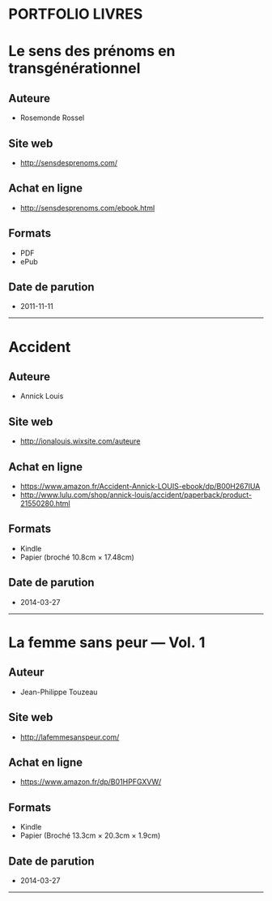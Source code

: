 
**PORTFOLIO LIVRES**
====================


# Le sens des prénoms en transgénérationnel #

## Auteure ##

- Rosemonde Rossel

## Site web ##

- <http://sensdesprenoms.com/>

## Achat en ligne ##

- <http://sensdesprenoms.com/ebook.html>

## Formats ##

- PDF
- ePub

## Date de parution ##

- 2011-11-11

---

# Accident #

## Auteure ##

- Annick Louis

## Site web ##

- <http://ionalouis.wixsite.com/auteure>

## Achat en ligne ##

- <https://www.amazon.fr/Accident-Annick-LOUIS-ebook/dp/B00H267IUA>
- <http://www.lulu.com/shop/annick-louis/accident/paperback/product-21550280.html>

## Formats ##

- Kindle
- Papier (broché 10.8cm × 17.48cm)

## Date de parution ##

- 2014-03-27

---

# La femme sans peur — Vol. 1 #

## Auteur ##

- Jean-Philippe Touzeau

## Site web ##

- <http://lafemmesanspeur.com/>

## Achat en ligne ##

- <https://www.amazon.fr/dp/B01HPFGXVW/>

## Formats ##

- Kindle
- Papier (Broché 13.3cm × 20.3cm × 1.9cm)

## Date de parution ##

- 2014-03-27

---
